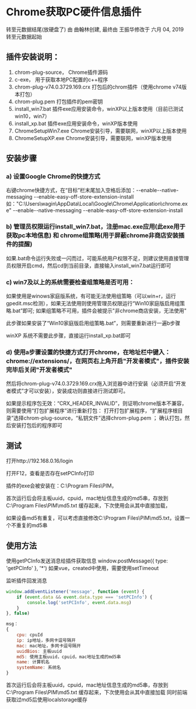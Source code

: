# Chrome获取PC硬件信息插件

转至元数据结尾(放硬盘了)
由 曲翰林创建, 最终由 王振华修改于 六月 04, 2019 转至元数据起始

## 插件安装说明：

1. chrom-plug-source， Chrome插件源码
2. c-exe， 用于获取本地PC配置的c++程序
3. chrom-plug-v74.0.3729.169.crx   打包后的chrom插件（使用chrome v74版本打包）
4. chrom-plug.pem    打包插件的pem密钥
5. install_win7.bat   插件exe应用安装命令，winXP以上版本使用（目前已测试win10，win7）
6. install_xp.bat   插件exe应用安装命令，winXP版本使用
7. ChromeSetupWin7.exe   Chrome安装引导，需要联网，winXP以上版本使用
8. ChromeSetupXP.exe   Chrome安装引导，需要联网，winXP版本使用


## 安装步骤
### a) 设置Google Chrome的快捷方式

右键chrome快捷方式，在“目标”栏末尾加入空格后添加：--enable--native-messaging --enable-easy-off-store-extension-install
如："C:\Users\wagin\AppData\Local\Google\Chrome\Application\chrome.exe" --enable--native-messaging --enable-easy-off-store-extension-install


### b) 管理员权限运行install_win7.bat，注册mac.exe应用(此exe用于获取pc本地信息) 和 chrome组策略(用于屏蔽chrome非商店安装插件的提醒)

如果.bat命令运行失败或一闪而过，可能系统用户权限不足，则建议使用直接管理员权限开启cmd，然后cd到当前目录，直接输入install_win7.bat运行即可


### c) win7及以上的系统需要检查组策略是否可用：
如果使用是winows家庭版系统，有可能无法使用组策略（可以win+r，运行gpedit.msc检测），如果无法使用则使用管理员权限运行“Win10家庭版启用组策略.bat”即可;
如果组策略不可用，插件会被提示"非chrome商店安装，无法使用"

此步骤如果安装了“Win10家庭版启用组策略.bat”，则需要重新进行一遍b步骤

winXP 系统不需要此步骤，直接运行install_xp.bat即可


### d) 使用a步骤设置的快捷方式打开chrome，在地址栏中键入：chrome://extensions/，在网页右上角开启"开发者模式"，插件安装完毕后关闭"开发者模式"
然后将chrom-plug-v74.0.3729.169.crx拖入浏览器中进行安装（必须开启“开发者模式”才可以安装），安装成功则直接进行测试即可。

如果提示程序包无效：“CRX_HEADER_INVALID”，则证明chrome版本不兼容，则需要使用“打包扩展程序”进行重新打包：
打开打包扩展程序，“扩展程序根目录”选择chrom-plug-source，“私钥文件”选择chrom-plug.pem ；
确认打包，然后安装打包后的程序即可




## 测试
打开http://192.168.0.16/login

打开F12，查看是否存在setPCInfo打印

插件的exe会被安装在：C:\Program Files\PIM，

首次运行后会将主板uuid，cpuid，mac地址信息生成的md5串，存放到C:\Program Files\PIM\md5.txt 缓存起来，下次使用会从其中直接加载，

如果设备md5有重复，可以考虑直接修改C:\Program Files\PIM\md5.txt，设置一个不重复的md5串

## 使用方法

使用getPCInfo发送消息给插件获取信息
window.postMessage({ type: 'getPCInfo' }, '*')
如果vue，created中使用，需要使用setTimeout

监听插件回发消息
```javascript
window.addEventListener('message', function (event) {
    if (event.data && event.data.type === 'setPCInfo') {
        console.log('setPCInfo', event.data.msg)
    }
}, false)

msg：
{
    cpu: cpuId
    ip: ip地址，多网卡逗号隔开
    mac: mac地址，多网卡逗号隔开
    uuidBios: 主板uuid
    md5: 使用主板uuid，cpuid，mac地址生成的md5串
    name: 计算机名
    systemName: 系统名
}
```
首次运行后会将主板uuid，cpuid，mac地址信息生成的md5串，存放到C:\Program Files\PIM\md5.txt 缓存起来，下次使用会从其中直接加载
同时前端获取过md5后使用localstorage缓存
